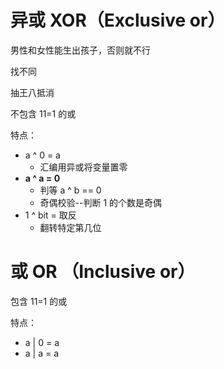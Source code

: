 # 异或 XOR（Exclusive or）

男性和女性能生出孩子，否则就不行

找不同

抽王八抵消

不包含 11=1 的或

特点：

* a ^ 0 = a
  * 汇编用异或将变量置零
* **a ^ a = 0**
  * 判等 a ^ b == 0
  * 奇偶校验--判断 1 的个数是奇偶
* 1 ^ bit = 取反
  * 翻转特定第几位

# 或 OR （Inclusive or）

包含 11=1 的或

特点：

* a | 0 = a
* a | a = a